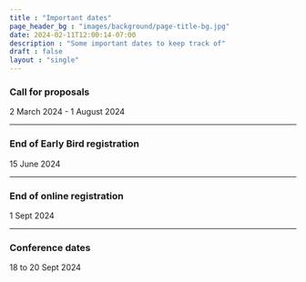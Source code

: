 ```yaml
---
title : "Important dates"
page_header_bg : "images/background/page-title-bg.jpg"
date: 2024-02-11T12:00:14-07:00
description : "Some important dates to keep track of"
draft : false
layout : "single"
---
```


### Call for proposals
2 March 2024 - 1 August 2024

---

### End of Early Bird registration
15 June 2024

---

### End of online registration
1 Sept 2024

---

### Conference dates
18 to 20 Sept 2024